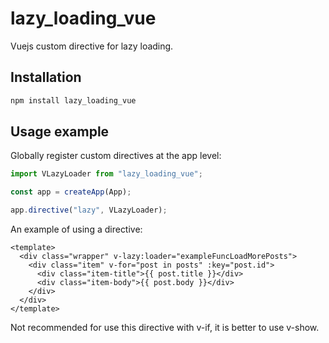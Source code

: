 # lazy_loading_vue

Vuejs custom directive for lazy loading.

## Installation

```bash
npm install lazy_loading_vue
```

## Usage example

Globally register custom directives at the app level:

```js
import VLazyLoader from "lazy_loading_vue";

const app = createApp(App);

app.directive("lazy", VLazyLoader);
```

An example of using a directive:

```vue
<template>
  <div class="wrapper" v-lazy:loader="exampleFuncLoadMorePosts">
    <div class="item" v-for="post in posts" :key="post.id">
      <div class="item-title">{{ post.title }}</div>
      <div class="item-body">{{ post.body }}</div>
    </div>
  </div>
</template>
```

Not recommended for use this directive with v-if, it is better to use v-show.
